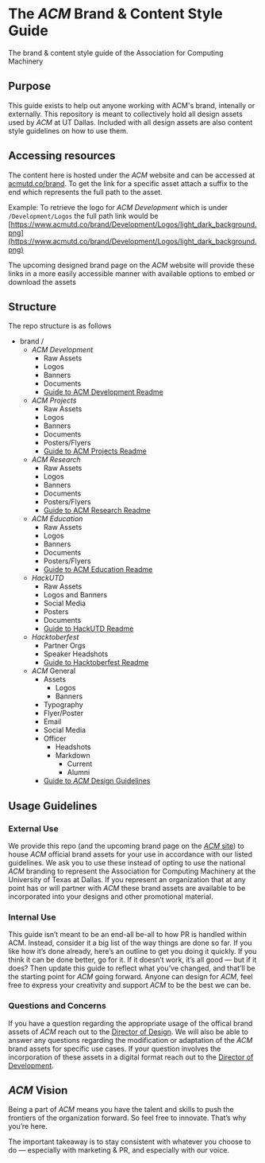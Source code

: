 # The _ACM_ Brand &amp; Content Style Guide
The brand &amp; content style guide of the Association for Computing Machinery

## Purpose
This guide exists to help out anyone working with ACM's brand, intenally or externally. This repository is meant to collectively hold all design assets used by _ACM_ at UT Dallas. Included with all design assets are also content style guidelines on how to use them. 

## Accessing resources
The content here is hosted under the _ACM_ website and can be accessed at [acmutd.co/brand](https://www.acmutd.co/brand/). To get the link for a specific asset attach a suffix to the end which represents the full path to the asset.

Example: To retrieve the logo for _ACM Development_ which is under `/Development/Logos` the full path link would be [https://www.acmutd.co/brand/Development/Logos/light_dark_background.png](https://www.acmutd.co/brand/Development/Logos/light_dark_background.png)

The upcoming designed brand page on the _ACM_ website will provide these links in a more easily accessible manner with available options to embed or download the assets

## Structure
The repo structure is as follows

 - brand /
   - _ACM Development_
     - Raw Assets
     - Logos
     - Banners
     - Documents
     - [Guide to ACM Development Readme](/Development/ACM_Development.md)
   - _ACM Projects_
     - Raw Assets
     - Logos
     - Banners
     - Documents
     - Posters/Flyers
     - [Guide to ACM Projects Readme](/Projects/ACM_Projects.md)
   - _ACM Research_
     - Raw Assets
     - Logos
     - Banners
     - Documents
     - Posters/Flyers
     - [Guide to ACM Research Readme](/Research/ACM_Research.md)
   - _ACM Education_
     - Raw Assets
     - Logos
     - Banners
     - Documents
     - Posters/Flyers
     - [Guide to ACM Education Readme](/Education/ACM_Education.md)
   - _HackUTD_
     - Raw Assets
     - Logos and Banners
     - Social Media
     - Posters
     - Documents
     - [Guide to HackUTD Readme](/HackUTD/README.md)
   - _Hacktoberfest_
     - Partner Orgs
     - Speaker Headshots
     - [Guide to Hacktoberfest Readme](/Hacktoberfest/README.md)
   - _ACM_ General
     - Assets
       - Logos
       - Banners
     - Typography
     - Flyer/Poster
     - Email
     - Social Media
     - Officer
       - Headshots
       - Markdown
         - Current
         - Alumni
     - [Guide to _ACM_ Design Guidelines](/General/ACM_Design.md)

## Usage Guidelines

### External Use
We provide this repo (and the upcoming brand page on the [_ACM_ site](https://www.acmutd.co)) to house _ACM_ official brand assets for your use in accordance with our listed guidelines. We ask you to use these instead of opting to use the national _ACM_ branding to represent the Association for Computing Machinery at the University of Texas at Dallas. If you represent an organization that at any point has or will partner with _ACM_ these brand assets are available to be incorporated into your designs and other promotional material.

### Internal Use
This guide isn’t meant to be an end-all be-all to how PR is handled within ACM. Instead, consider it a big list of the way things are done so far. If you like how it’s done already, here’s an outline to get you doing it quickly. If you think it can be done better, go for it. If it doesn’t work, it’s all good — but if it does? Then update this guide to reflect what you’ve changed, and that’ll be the starting point for _ACM_ going forward. Anyone can design for _ACM_, feel free to express your creativity and support _ACM_ to be the best we can be.

### Questions and Concerns

If you have a question regarding the appropriate usage of the offical brand assets of _ACM_ reach out to the [Director of Design](mailto:contact@acmutd.co). We will also be able to answer any questions regarding the modification or adaptation of the _ACM_ brand assets for specific use cases. If your question involves the incorporation of these assets in a digital format reach out to the [Director of Development](mailto:development@acmutd.co). 

## _ACM_ Vision

Being a part of _ACM_ means you have the talent and skills to push the frontiers of the organization forward. So feel free to innovate. That’s why you’re here. 

The important takeaway is to stay consistent with whatever you choose to do — especially with marketing & PR, and especially with our voice. 
